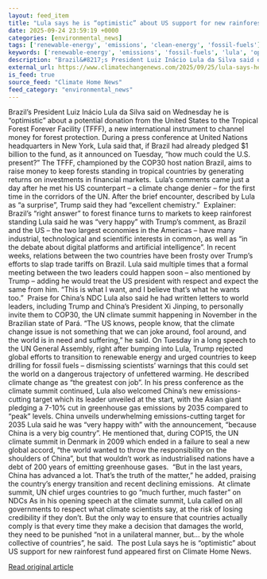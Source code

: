 ```yaml
---
layout: feed_item
title: "Lula says he is “optimistic” about US support for new rainforest fund"
date: 2025-09-24 23:59:19 +0000
categories: [environmental_news]
tags: ['renewable-energy', 'emissions', 'clean-energy', 'fossil-fuels']
keywords: ['renewable-energy', 'emissions', 'fossil-fuels', 'lula', 'optimistic', 'says', 'clean-energy']
description: "Brazil&#8217;s President Luiz Inácio Lula da Silva said on Wednesday he is “optimistic” about a potential donation from the United States to the Tropical For..."
external_url: https://www.climatechangenews.com/2025/09/25/lula-says-he-is-optimistic-about-us-support-for-new-rainforest-fund/
is_feed: true
source_feed: "Climate Home News"
feed_category: "environmental_news"
---
```


Brazil&#8217;s President Luiz Inácio Lula da Silva said on Wednesday he is “optimistic” about a potential donation from the United States to the Tropical Forest Forever Facility (TFFF), a new international instrument to channel money for forest protection. During a press conference at United Nations headquarters in New York, Lula said that, if Brazil had already pledged $1 billion to the fund, as it announced on Tuesday, “how much could the U.S. present?” The TFFF, championed by the COP30 host nation Brazil, aims to raise money to keep forests standing in tropical countries by generating returns on investments in financial markets.&nbsp; Lula&#8217;s comments came just a day after he met his US counterpart &#8211; a climate change denier &#8211; for the first time in the corridors of the UN. After the brief encounter, described by Lula as “a surprise”, Trump said they had “excellent chemistry.”&nbsp; Explainer: Brazil’s “right answer” to forest finance turns to markets to keep rainforest standing Lula said he was “very happy” with Trump&#8217;s comment, as Brazil and the US &#8211; the two largest economies in the Americas &#8211; have many industrial, technological and scientific interests in common, as well as “in the debate about digital platforms and artificial intelligence”. In recent weeks, relations between the two countries have been frosty over Trump&#8217;s efforts to slap trade tariffs on Brazil. Lula said multiple times that a formal meeting between the two leaders could happen soon &#8211; also mentioned by Trump &#8211; adding he would treat the US president with respect and expect the same from him. “This is what I want, and I believe that&#8217;s what he wants too.”&nbsp; Praise for China&#8217;s NDC Lula also said he had written letters to world leaders, including Trump and China&#8217;s President Xi Jinping, to personally invite them to COP30, the UN climate summit happening in November in the Brazilian state of Pará. &#8220;The US knows, people know, that the climate change issue is not something that we can joke around, fool around, and the world is in need and suffering,” he said. On Tuesday in a long speech to the UN General Assembly, right after bumping into Lula, Trump rejected global efforts to transition to renewable energy and urged countries to keep drilling for fossil fuels – dismissing scientists’ warnings that this could set the world on a dangerous trajectory of unfettered warming. He described climate change as “the greatest con job”. In his press conference as the climate summit continued, Lula also welcomed China’s new emissions-cutting target which its leader unveiled at the start, with the Asian giant pledging a 7-10% cut in greenhouse gas emissions by 2035 compared to “peak” levels. China unveils underwhelming emissions-cutting target for 2035 Lula said he was “very happy with” with the announcement, “because China is a very big country”. He mentioned that, during COP15, the UN climate summit in Denmark in 2009 which ended in a failure to seal a new global accord, “the world wanted to throw the responsibility on the shoulders of China”, but that wouldn’t work as industrialised nations have a debt of 200 years of emitting greenhouse gases.&nbsp; “But in the last years, China has advanced a lot. That&#8217;s the truth of the matter,” he added, praising the country’s energy transition and recent declining emissions.&nbsp; At climate summit, UN chief urges countries to go “much further, much faster” on NDCs As in his opening speech at the climate summit, Lula called on all governments to respect what climate scientists say, at the risk of losing credibility if they don’t. But the only way to ensure that countries actually comply is that every time they make a decision that damages the world, they need to be punished “not in a unilateral manner, but&#8230; by the whole collective of countries”, he said.&nbsp; The post Lula says he is &#8220;optimistic&#8221; about US support for new rainforest fund appeared first on Climate Home News.

[Read original article](https://www.climatechangenews.com/2025/09/25/lula-says-he-is-optimistic-about-us-support-for-new-rainforest-fund/)
